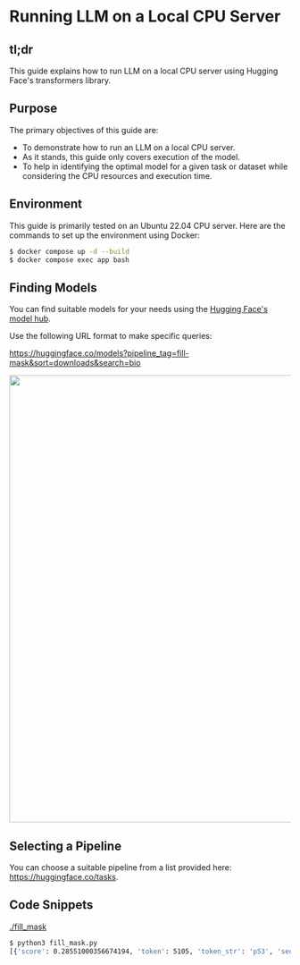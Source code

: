 # Running LLM on a Local CPU Server

## tl;dr

This guide explains how to run LLM on a local CPU server using Hugging Face's transformers library.

## Purpose

The primary objectives of this guide are:

- To demonstrate how to run an LLM on a local CPU server.
- As it stands, this guide only covers execution of the model.
- To help in identifying the optimal model for a given task or dataset while considering the CPU resources and execution time.

## Environment

This guide is primarily tested on an Ubuntu 22.04 CPU server. Here are the commands to set up the environment using Docker:

```bash
$ docker compose up -d --build
$ docker compose exec app bash
```

## Finding Models

You can find suitable models for your needs using the [Hugging Face's model hub](https://huggingface.co/models).

Use the following URL format to make specific queries:

https://huggingface.co/models?pipeline_tag=fill-mask&sort=downloads&search=bio

<img width="800" src="https://github.com/suecharo/llm-playgrond/assets/26019402/05ba1297-966a-4360-8c79-6d00986d66bd">

## Selecting a Pipeline

You can choose a suitable pipeline from a list provided here: https://huggingface.co/tasks.

## Code Snippets

[./fill_mask](./fill_mask)

```bash
$ python3 fill_mask.py
[{'score': 0.28551000356674194, 'token': 5105, 'token_str': 'p53', 'sequence': 'p53 is a tumor suppressor gene.'}, {'score': 0.16949528455734253, 'token': 13544, 'token_str': 'tp53', 'sequence': 'tp53 is a tumor suppressor gene.'}, {'score': 0.08561991900205612, 'token': 11779, 'token_str': 'brca1', 'sequence': 'brca1 is a tumor suppressor gene.'}, {'score': 0.07339842617511749, 'token': 9496, 'token_str': 'pten', 'sequence': 'pten is a tumor suppressor gene.'}, {'score': 0.06466531753540039, 'token': 2176, 'token_str': 'it', 'sequence': 'it is a tumor suppressor gene.'}]
```
